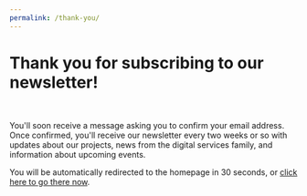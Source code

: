 ```yaml
---
permalink: /thank-you/
---
```


# Thank you for subscribing to our newsletter!
<br />
<p>You'll soon receive a message asking you to confirm your email address. Once confirmed, you'll receive our newsletter every two weeks or so with updates about our projects, news from the digital services family, and information about upcoming events.</p>

You will be automatically redirected to the homepage in 30 seconds, or [click here to go there now]({{site.baseurl}}/).

<script>
setTimeout(function() {
  window.location = '/';
}, 30 * 1000)
</script>
